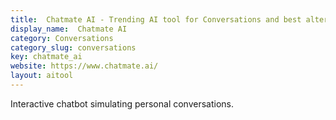 ```yaml
---
title:  Chatmate AI - Trending AI tool for Conversations and best alternatives
display_name:  Chatmate AI
category: Conversations
category_slug: conversations
key: chatmate_ai
website: https://www.chatmate.ai/
layout: aitool
---
```


Interactive chatbot simulating personal conversations.
